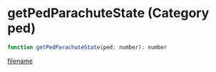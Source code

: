 # getPedParachuteState (Category ped)

```js
function getPedParachuteState(ped: number): number
```

[filename](getPedParachuteState_m.md ':include')